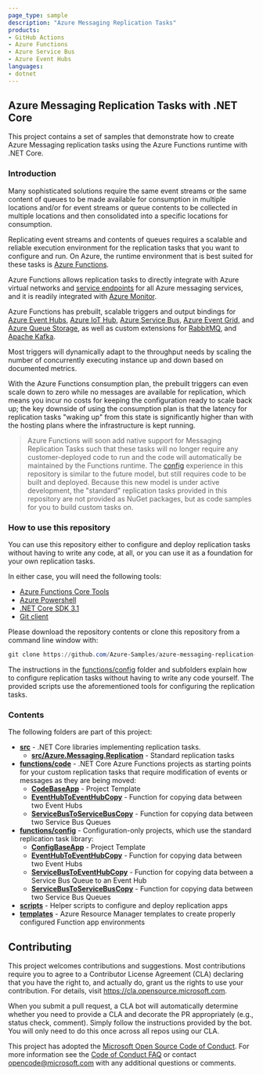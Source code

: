 ```yaml
---
page_type: sample
description: "Azure Messaging Replication Tasks"
products:
- GitHub Actions
- Azure Functions
- Azure Service Bus
- Azure Event Hubs
languages:
- dotnet
---
```


## Azure Messaging Replication Tasks with .NET Core

This project contains a set of samples that demonstrate how to create Azure
Messaging replication tasks using the Azure Functions runtime with .NET Core.

### Introduction

Many sophisticated solutions require the same event streams or the same content
of queues to be made available for consumption in multiple locations and/or for
event streams or queue contents to be collected in multiple locations and then
consolidated into a specific locations for consumption.

Replicating event streams and contents of queues requires a scalable and
reliable execution environment for the replication tasks that you want to
configure and run. On Azure, the runtime environment that is best suited for
these tasks is [Azure Functions](https://docs.microsoft.com/azure/azure-functions/functions-overview.md).

Azure Functions allows replication tasks to directly integrate
with Azure virtual networks and [service endpoints](https://docs.microsoft.com/azure/virtual-network/virtual-network-service-endpoints-overview) for
all Azure messaging services, and it is readily integrated with [Azure Monitor](https://docs.microsoft.com/azure/azure-monitor/overview).

Azure Functions has prebuilt, scalable triggers and output bindings for [Azure Event Hubs](https://docs.microsoft.com/azure/azure-functions/functions-bindings-event-hubs), [Azure IoT
Hub](https://docs.microsoft.com/azure/azure-functions/functions-bindings-event-iot), [Azure Service Bus](https://docs.microsoft.com/azure/azure-functions/functions-bindings-service-bus.md), [Azure Event
Grid](https://docs.microsoft.com/azure/azure-functions/functions-bindings-event-grid.md), and [Azure Queue Storage](https://docs.microsoft.com/azure/azure-functions/functions-bindings-storage-queue.md), as well as
custom extensions for [RabbitMQ](https://github.com/azure/azure-functions-rabbitmq-extension), and [Apache Kafka](https://github.com/azure/azure-functions-kafka-extension). 

Most triggers will dynamically adapt to the throughput needs by scaling the
number of concurrently executing instance up and down based on documented
metrics.

With the Azure Functions consumption plan, the prebuilt triggers can even scale
down to zero while no messages are available for replication, which means you
incur no costs for keeping the configuration ready to scale back up; the key
downside of using the consumption plan is that the latency for replication tasks
"waking up" from this state is significantly higher than with the hosting plans
where the infrastructure is kept running.  

> Azure Functions will soon add native support for Messaging Replication Tasks
> such that these tasks will no longer require any customer-deployed code to run
> and the code will automatically be maintained by the Functions runtime. The
> [config](functions/config) experience in this repository is similar to the
> future model, but still requires code to be built and deployed. Because this
> new model is under active development, the "standard" replication tasks
> provided in this repository are not provided as NuGet packages, but as code
> samples for you to build custom tasks on.

### How to use this repository

You can use this repository either to configure and deploy replication tasks
without having to write any code, at all, or you can use it as a foundation for
your own replication tasks.

In either case, you will need the following tools:
* [Azure Functions Core Tools](https://docs.microsoft.com/azure/azure-functions/functions-run-local)
* [Azure Powershell](https://docs.microsoft.com/en-us/powershell/azure/install-az-ps)
* [.NET Core SDK 3.1](https://dotnet.microsoft.com/download/dotnet-core/3.1)
* [Git client](https://git-scm.com/downloads)

Please download the repository contents or clone this repository from a command line window with:

```powershell
git clone https://github.com/Azure-Samples/azure-messaging-replication-dotnet
```

The instructions in the [functions/config](functions/config) folder and
subfolders explain how to configure replication tasks without having to write any code yourself. The provided scripts use the aforementioned tools for configuring the replication tasks.

### Contents

The following folders are part of this project:

* **[src](src)** - .NET Core libraries implementing replication tasks.
  * **[src/Azure.Messaging.Replication](src/Azure.Messaging.Replication)** - Standard replication tasks
* **[functions/code](functions/code)** - .NET Core Azure Functions projects as starting points for your custom replication tasks that require modification of events or messages as they are being moved:
   * **[CodeBaseApp](functions/code/CodeBaseApp)** - Project Template
   * **[EventHubToEventHubCopy](functions/code/EventHubToEventHubCopy)** - Function for copying data between two Event Hubs
   * **[ServiceBusToServiceBusCopy](functions/code/ServiceBusToServiceBusCopy)** - Function for copying data between two Service Bus Queues
* **[functions/config](functions/config)** - Configuration-only projects, which use the standard replication task library:
   * **[ConfigBaseApp](functions/config/ConfigBaseApp)** - Project Template
   * **[EventHubToEventHubCopy](functions/config/EventHubToEventHubCopy)** - Function for copying data between two Event Hubs
   * **[ServiceBusToEventHubCopy](functions/config/ServiceBusToEventHubCopy)** - Function for copying data between a Service Bus Queue to an Event Hub
   * **[ServiceBusToServiceBusCopy](functions/config/ServiceBusToServiceBusCopy)** - Function for copying data between two Service Bus Queues
* **[scripts](scripts)** - Helper scripts to configure and deploy replication apps
* **[templates](templates)** - Azure Resource Manager templates to create properly configured Function app environments 


## Contributing

This project welcomes contributions and suggestions.  Most contributions require you to agree to a
Contributor License Agreement (CLA) declaring that you have the right to, and actually do, grant us
the rights to use your contribution. For details, visit https://cla.opensource.microsoft.com.

When you submit a pull request, a CLA bot will automatically determine whether you need to provide
a CLA and decorate the PR appropriately (e.g., status check, comment). Simply follow the instructions
provided by the bot. You will only need to do this once across all repos using our CLA.

This project has adopted the [Microsoft Open Source Code of Conduct](https://opensource.microsoft.com/codeofconduct/).
For more information see the [Code of Conduct FAQ](https://opensource.microsoft.com/codeofconduct/faq/) or
contact [opencode@microsoft.com](mailto:opencode@microsoft.com) with any additional questions or comments.
